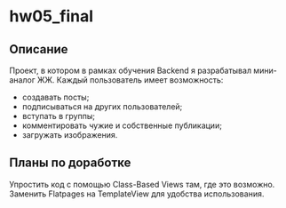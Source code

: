 # hw05_final
## Описание
Проект, в котором в рамках обучения Backend я разрабатывал мини-аналог ЖЖ. Каждый пользователь имеет возможность:
- создавать посты;
- подписываться на других пользователей;
- вступать в группы;
- комментировать чужие и собственные публикации;
- загружать изображения.

## Планы по доработке
Упростить код с помощью Class-Based Views там, где это возможно.  
Заменить Flatpages на TemplateView для удобства использования.
